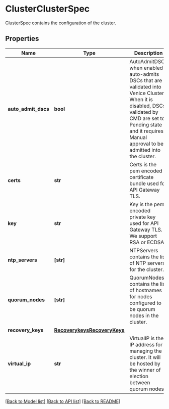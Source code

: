 # ClusterClusterSpec

ClusterSpec contains the configuration of the cluster.
## Properties
Name | Type | Description | Notes
------------ | ------------- | ------------- | -------------
**auto_admit_dscs** | **bool** | AutoAdmitDSCs when enabled auto-admits DSCs that are validated into Venice Cluster. When it is disabled, DSCs validated by CMD are set to Pending state and it requires Manual approval to be admitted into the cluster. | [optional] 
**certs** | **str** | Certs is the pem encoded certificate bundle used for API Gateway TLS. | [optional] 
**key** | **str** | Key is the pem encoded private key used for API Gateway TLS. We support RSA or ECDSA. | [optional] 
**ntp_servers** | **[str]** | NTPServers contains the list of NTP servers for the cluster. | [optional] 
**quorum_nodes** | **[str]** | QuorumNodes contains the list of hostnames for nodes configured to be quorum nodes in the cluster. | [optional] 
**recovery_keys** | [**RecoverykeysRecoveryKeys**](RecoverykeysRecoveryKeys.md) |  | [optional] 
**virtual_ip** | **str** | VirtualIP is the IP address for managing the cluster. It will be hosted by the winner of election between quorum nodes. | [optional] 

[[Back to Model list]](../README.md#documentation-for-models) [[Back to API list]](../README.md#documentation-for-api-endpoints) [[Back to README]](../README.md)


